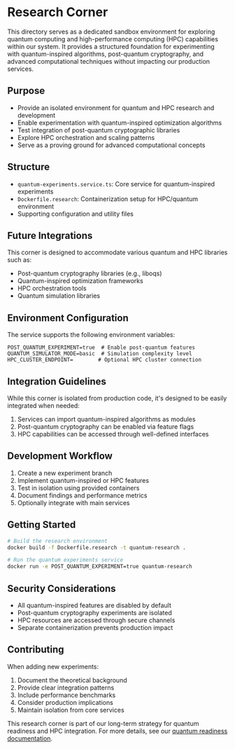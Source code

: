 # Research Corner

This directory serves as a dedicated sandbox environment for exploring quantum computing and high-performance computing (HPC) capabilities within our system. It provides a structured foundation for experimenting with quantum-inspired algorithms, post-quantum cryptography, and advanced computational techniques without impacting our production services.

## Purpose

- Provide an isolated environment for quantum and HPC research and development
- Enable experimentation with quantum-inspired optimization algorithms
- Test integration of post-quantum cryptographic libraries
- Explore HPC orchestration and scaling patterns
- Serve as a proving ground for advanced computational concepts

## Structure

- `quantum-experiments.service.ts`: Core service for quantum-inspired experiments
- `Dockerfile.research`: Containerization setup for HPC/quantum environment
- Supporting configuration and utility files

## Future Integrations

This corner is designed to accommodate various quantum and HPC libraries such as:

- Post-quantum cryptography libraries (e.g., liboqs)
- Quantum-inspired optimization frameworks
- HPC orchestration tools
- Quantum simulation libraries

## Environment Configuration

The service supports the following environment variables:

```env
POST_QUANTUM_EXPERIMENT=true  # Enable post-quantum features
QUANTUM_SIMULATOR_MODE=basic  # Simulation complexity level
HPC_CLUSTER_ENDPOINT=        # Optional HPC cluster connection
```

## Integration Guidelines

While this corner is isolated from production code, it's designed to be easily integrated when needed:

1. Services can import quantum-inspired algorithms as modules
2. Post-quantum cryptography can be enabled via feature flags
3. HPC capabilities can be accessed through well-defined interfaces

## Development Workflow

1. Create a new experiment branch
2. Implement quantum-inspired or HPC features
3. Test in isolation using provided containers
4. Document findings and performance metrics
5. Optionally integrate with main services

## Getting Started

```bash
# Build the research environment
docker build -f Dockerfile.research -t quantum-research .

# Run the quantum experiments service
docker run -e POST_QUANTUM_EXPERIMENT=true quantum-research
```

## Security Considerations

- All quantum-inspired features are disabled by default
- Post-quantum cryptography experiments are isolated
- HPC resources are accessed through secure channels
- Separate containerization prevents production impact

## Contributing

When adding new experiments:

1. Document the theoretical background
2. Provide clear integration patterns
3. Include performance benchmarks
4. Consider production implications
5. Maintain isolation from core services

This research corner is part of our long-term strategy for quantum readiness and HPC integration. For more details, see our [quantum readiness documentation](../phases/quantum-readiness.md).